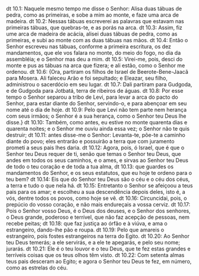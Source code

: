 dt 10.1: Naquele mesmo tempo me disse o Senhor: Alisa duas tábuas de pedra, como as primeiras, e sobe a mim ao monte, e faze uma arca de madeira.
dt 10.2: Nessas tábuas escreverei as palavras que estavam nas primeiras tábuas, que quebras-te, e as porás na arca.
dt 10.3: Assim, fiz ume arca de madeira de acácia, alisei duas tábuas de pedra, como as primeiras, e subi ao monte com as duas tábuas nas mãos.
dt 10.4: Então o Senhor escreveu nas tábuas, conforme a primeira escritura, os dez mandamentos, que ele vos falara no monte, do meio do fogo, no dia da assembléia; e o Senhor mas deu a mim.
dt 10.5: Virei-me, pois, desci do monte e pus as tábuas na arca que fizera; e ali estão, como o Senhor me ordenou.
dt 10.6: {Ora, partiram os filhos de Israel de Beerote-Bene-Jaacã para Mosera. Ali faleceu Arão e foi sepultado; e Eleazar, seu filho, administrou o sacerdócio em seu lugar.
dt 10.7: Dali partiram para Gudgoda, e de Gudgoda para Jotbatá, terra de ribeiros de águas.
dt 10.8: Por esse tempo o Senhor separou a tribo de Levi, para levar a arca do pacto do Senhor, para estar diante do Senhor, servindo-o, e para abençoar em seu nome até o dia de hoje.
dt 10.9: Pelo que Levi não tem parte nem herança com seus irmãos; o Senhor é a sua herança, como o Senhor teu Deus lhe disse.}
dt 10.10: Também, como antes, eu estive no monte quarenta dias e quarenta noites; e o Senhor me ouviu ainda essa vez; o Senhor não te quis destruir;
dt 10.11: antes disse-me o Senhor: Levanta-te, põe-te a caminho diante do povo; eles entrarão e possuirão a terra que com juramento prometi a seus pais lhes daria.
dt 10.12: Agora, pois, ó Israel, que é que o Senhor teu Deus requer de ti, senão que temas o Senhor teu Deus, que andes em todos os seus caminhos, e o ames, e sirvas ao Senhor teu Deus de todo o teu coração e de toda a tua alma,
dt 10.13: que guardes os mandamentos do Senhor, e os seus estatutos, que eu hoje te ordeno para o teu bem?
dt 10.14: Eis que do Senhor teu Deus são o céu e o céu dos céus, a terra e tudo o que nela há.
dt 10.15: Entretanto o Senhor se afeiçoou a teus pais para os amar; e escolheu a sua descendência depois deles, isto é, a vós, dentre todos os povos, como hoje se vê.
dt 10.16: Circuncidai, pois, o prepúcio do vosso coração, e não mais endureçais a vossa cerviz.
dt 10.17: Pois o Senhor vosso Deus, é o Deus dos deuses, e o Senhor dos senhores, o Deus grande, poderoso e terrível, que não faz acepção de pessoas, nem recebe peitas;
dt 10.18: que faz justiça ao órfão e à viúva, e ama o estrangeiro, dando-lhe pão e roupa.
dt 10.19: Pelo que amareis o estrangeiro, pois fostes estrangeiros na terra do Egito.
dt 10.20: Ao Senhor teu Deus temerás; a ele servirás, e a ele te apegarás, e pelo seu nome; jurarás.
dt 10.21: Ele é o teu louvor e o teu Deus, que te fez estas grandes e terríveis coisas que os teus olhos têm visto.
dt 10.22: Com setenta almas teus pais desceram ao Egito; e agora o Senhor teu Deus te fez, em número, como as estrelas do céu.
